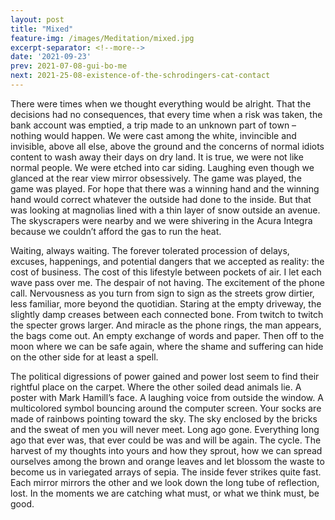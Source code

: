 ```yaml
---
layout: post
title: "Mixed"
feature-img: /images/Meditation/mixed.jpg
excerpt-separator: <!--more-->
date: '2021-09-23'
prev: 2021-07-08-gui-bo-me
next: 2021-25-08-existence-of-the-schrodingers-cat-contact
---
```

There were times when we thought everything would be alright. That the decisions had no consequences, that every time when a risk was taken, the bank account was emptied, a trip made to an unknown part of town – nothing would happen. We were cast among the white, invincible and invisible, above all else, above the ground and the concerns of normal idiots content to wash away their days on dry land. It is true, we were not like normal people. We were etched into car siding. Laughing even though we glanced at the rear view mirror obsessively. The game was played, the game was played. For hope that there was a winning hand and the winning hand would correct whatever the outside had done to the inside. But that was looking at magnolias lined with a thin layer of snow outside an avenue. The skyscrapers were nearby and we were shivering in the Acura Integra because we couldn’t afford the gas to run the heat.

Waiting, always waiting. The forever tolerated procession of delays, excuses, happenings, and potential dangers that we accepted as reality: the cost of business. The cost of this lifestyle between pockets of air. I let each wave pass over me. The despair of not having. The excitement of the phone call. Nervousness as you turn from sign to sign as the streets grow dirtier, less familiar, more beyond the quotidian. Staring at the empty driveway, the slightly damp creases between each connected bone. From twitch to twitch the specter grows larger. And miracle as the phone rings, the man appears, the bags come out. An empty exchange of words and paper. Then off to the moon where we can be safe again, where the shame and suffering can hide on the other side for at least a spell.

The political digressions of power gained and power lost seem to find their rightful place on the carpet. Where the other soiled dead animals lie. A poster with Mark Hamill’s face. A laughing voice from outside the window. A multicolored symbol bouncing around the computer screen. Your socks are made of rainbows pointing toward the sky. The sky enclosed by the bricks and the sweat of men you will never meet. Long ago gone. Everything long ago that ever was, that ever could be was and will be again. The cycle. The harvest of my thoughts into yours and how they sprout, how we can spread ourselves among the brown and orange leaves and let blossom the waste to become us in variegated arrays of sepia. The inside fever strikes quite fast. Each mirror mirrors the other and we look down the long tube of reflection, lost. In the moments we are catching what must, or what we think must, be good.
